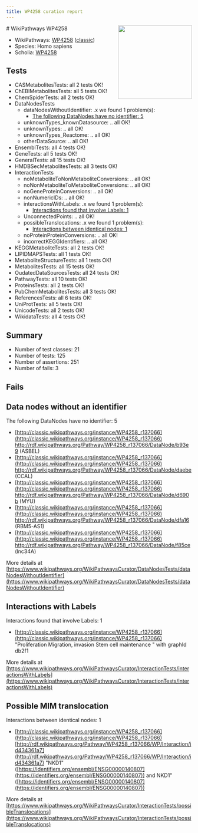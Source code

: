 ```yaml
---
title: WP4258 curation report
---
```


<img style="float: right; width: 200px" src="https://upload.wikimedia.org/wikipedia/commons/thumb/8/83/Wplogo_with_text_500.png/640px-Wplogo_with_text_500.png" />
# WikiPathways WP4258

* WikiPathways: [WP4258](https://wikipathways.org/pathways/WP4258) ([classic](https://classic.wikipathways.org/instance/WP4258))
* Species: Homo sapiens
* Scholia: [WP4258](https://scholia.toolforge.org/wikipathways/WP4258)
## Tests
* CASMetabolitesTests: all 2 tests OK!
* ChEBIMetabolitesTests: all 5 tests OK!
* ChemSpiderTests: all 2 tests OK!
* DataNodesTests
    * dataNodesWithoutIdentifier: .x we found 1 problem(s):
        * [The following DataNodes have no identifier: 5](#d2d32fa4)
    * unknownTypes_knownDatasource: .. all OK!
    * unknownTypes: .. all OK!
    * unknownTypes_Reactome: .. all OK!
    * otherDataSource: .. all OK!
* EnsemblTests: all 4 tests OK!
* GeneTests: all 5 tests OK!
* GeneralTests: all 15 tests OK!
* HMDBSecMetabolitesTests: all 3 tests OK!
* InteractionTests
    * noMetaboliteToNonMetaboliteConversions: .. all OK!
    * noNonMetaboliteToMetaboliteConversions: .. all OK!
    * noGeneProteinConversions: .. all OK!
    * nonNumericIDs: .. all OK!
    * interactionsWithLabels: .x we found 1 problem(s):
        * [Interactions found that involve Labels: 1](#630d2678)
    * UnconnectedPoints: .. all OK!
    * possibleTranslocations: .x we found 1 problem(s):
        * [Interactions between identical nodes: 1](#1c118206)
    * noProteinProteinConversions: .. all OK!
    * incorrectKEGGIdentifiers: .. all OK!
* KEGGMetaboliteTests: all 2 tests OK!
* LIPIDMAPSTests: all 1 tests OK!
* MetaboliteStructureTests: all 1 tests OK!
* MetabolitesTests: all 15 tests OK!
* OudatedDataSourcesTests: all 24 tests OK!
* PathwayTests: all 10 tests OK!
* ProteinsTests: all 2 tests OK!
* PubChemMetabolitesTests: all 3 tests OK!
* ReferencesTests: all 6 tests OK!
* UniProtTests: all 5 tests OK!
* UnicodeTests: all 2 tests OK!
* WikidataTests: all 4 tests OK!


## Summary

* Number of test classes: 21
* Number of tests: 125
* Number of assertions: 251
* Number of fails: 3

## Fails

<a name="d2d32fa4" />

## Data nodes without an identifier

The following DataNodes have no identifier: 5

* [http://classic.wikipathways.org/instance/WP4258_r137066](http://classic.wikipathways.org/instance/WP4258_r137066) http://rdf.wikipathways.org/Pathway/WP4258_r137066/DataNode/b93e9 (ASBEL)
* [http://classic.wikipathways.org/instance/WP4258_r137066](http://classic.wikipathways.org/instance/WP4258_r137066) http://rdf.wikipathways.org/Pathway/WP4258_r137066/DataNode/daebe (CCAL)
* [http://classic.wikipathways.org/instance/WP4258_r137066](http://classic.wikipathways.org/instance/WP4258_r137066) http://rdf.wikipathways.org/Pathway/WP4258_r137066/DataNode/d690b (MYU)
* [http://classic.wikipathways.org/instance/WP4258_r137066](http://classic.wikipathways.org/instance/WP4258_r137066) http://rdf.wikipathways.org/Pathway/WP4258_r137066/DataNode/dfa16 (RBM5-AS1)
* [http://classic.wikipathways.org/instance/WP4258_r137066](http://classic.wikipathways.org/instance/WP4258_r137066) http://rdf.wikipathways.org/Pathway/WP4258_r137066/DataNode/f85ce (lnc34A)


More details at [https://www.wikipathways.org/WikiPathwaysCurator/DataNodesTests/dataNodesWithoutIdentifier](https://www.wikipathways.org/WikiPathwaysCurator/DataNodesTests/dataNodesWithoutIdentifier)

<a name="630d2678" />

## Interactions with Labels

Interactions found that involve Labels: 1

* [http://classic.wikipathways.org/instance/WP4258_r137066](http://classic.wikipathways.org/instance/WP4258_r137066) "Proliferation
Migration, invasion
Stem cell maintenance
" with graphId db2f1


More details at [https://www.wikipathways.org/WikiPathwaysCurator/InteractionTests/interactionsWithLabels](https://www.wikipathways.org/WikiPathwaysCurator/InteractionTests/interactionsWithLabels)

<a name="1c118206" />

## Possible MIM translocation

Interactions between identical nodes: 1

* [http://classic.wikipathways.org/instance/WP4258_r137066](http://classic.wikipathways.org/instance/WP4258_r137066) [http://rdf.wikipathways.org/Pathway/WP4258_r137066/WP/Interaction/id434361a7](http://rdf.wikipathways.org/Pathway/WP4258_r137066/WP/Interaction/id434361a7) "NKD1" ([https://identifiers.org/ensembl/ENSG00000140807](https://identifiers.org/ensembl/ENSG00000140807)) and 
NKD1" ([https://identifiers.org/ensembl/ENSG00000140807](https://identifiers.org/ensembl/ENSG00000140807))


More details at [https://www.wikipathways.org/WikiPathwaysCurator/InteractionTests/possibleTranslocations](https://www.wikipathways.org/WikiPathwaysCurator/InteractionTests/possibleTranslocations)

